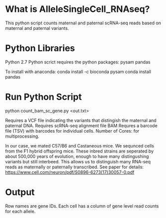 # What is AlleleSingleCell_RNAseq?
This python script counts maternal and paternal scRNA-seq reads based on maternal and paternal variants.

# Python Libraries
Python 2.7
Python scrict requires the python packages:
pysam
pandas 

To install with anaconda:
conda install -c bioconda pysam
conda install pandas

# Run Python Script
python count_bam_sc_gene.py <BAM File> <VCF> <TSV Barcodes> <out.txt> <Number of Cores>
  
Requires a VCF file indicating the variants that distingish the maternal and paternal DNA.
Requires scRNA-seq alignment file BAM
Requres a barcode file (TSV) with barcodes for individual cells.
Number of Cores: for multiprocessing.   

In our case, we mated C57/B6 and Castaneous mice. We sequnced cells from the F1 hybrid offspring mice.
These inbred strains are seperated by about 500,000 years of evolution, enough to have many distingushing variants but still interbeed. 
This allows us to distinguish many RNA-seq reads as maternally or paternally transcribed. See paper for details:
https://www.cell.com/neuron/pdf/S0896-6273(17)30057-0.pdf

# Output
Row names are gene IDs. Each cell has a column of gene level read counts for each allele.
  
